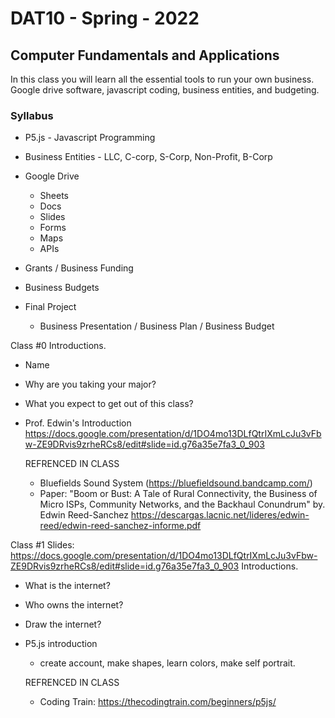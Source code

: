 # DAT10 - Spring - 2022

## Computer Fundamentals and Applications ##

In this class you will learn all the essential tools to run your own business. Google drive software, javascript coding, business entities, and budgeting. 

### Syllabus ###
- P5.js - Javascript Programming
- Business Entities - LLC, C-corp, S-Corp, Non-Profit, B-Corp
- Google Drive
  - Sheets
  - Docs
  - Slides
  - Forms
  - Maps
  - APIs
- Grants / Business Funding 
- Business Budgets 

- Final Project 
  - Business Presentation / Business Plan / Business Budget


Class #0
Introductions.  
- Name
- Why are you taking your major?
- What you expect to get out of this class?

- Prof. Edwin's Introduction
  https://docs.google.com/presentation/d/1DO4mo13DLfQtrIXmLcJu3vFbw-ZE9DRvis9zrheRCs8/edit#slide=id.g76a35e7fa3_0_903
  
  REFRENCED IN CLASS
  -  Bluefields Sound System (https://bluefieldsound.bandcamp.com/)
  -  Paper: "Boom or Bust: A Tale of Rural Connectivity, the Business of Micro ISPs, Community Networks,
and the Backhaul Conundrum" by. Edwin Reed-Sanchez https://descargas.lacnic.net/lideres/edwin-reed/edwin-reed-sanchez-informe.pdf

Class #1
Slides: 
  https://docs.google.com/presentation/d/1DO4mo13DLfQtrIXmLcJu3vFbw-ZE9DRvis9zrheRCs8/edit#slide=id.g76a35e7fa3_0_903
Introductions.  
- What is the internet?
- Who owns the internet? 
- Draw the internet?

- P5.js introduction
  - create account, make shapes, learn colors, make self portrait.
  
  REFRENCED IN CLASS
  -  Coding Train: https://thecodingtrain.com/beginners/p5js/
  
